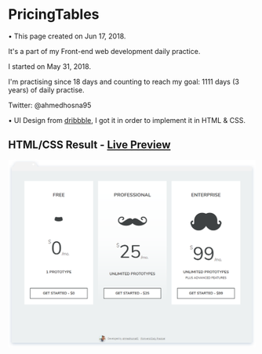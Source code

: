 # PricingTables

• This page created on Jun 17, 2018.

It's a part of my Front-end web development daily practice.

I started on May 31, 2018.

I'm practising since 18 days and counting to reach my goal: 1111 days (3 years) of daily practise.

Twitter: @ahmedhosna95

• UI Design from [dribbble](https://dribbble.com/shots/2459446-Pricing), I got it in order to implement it in HTML & CSS.

## HTML/CSS Result - [Live Preview](https://goo.gl/rnXPoJ)

![](assets/img/frame-generic.png)
